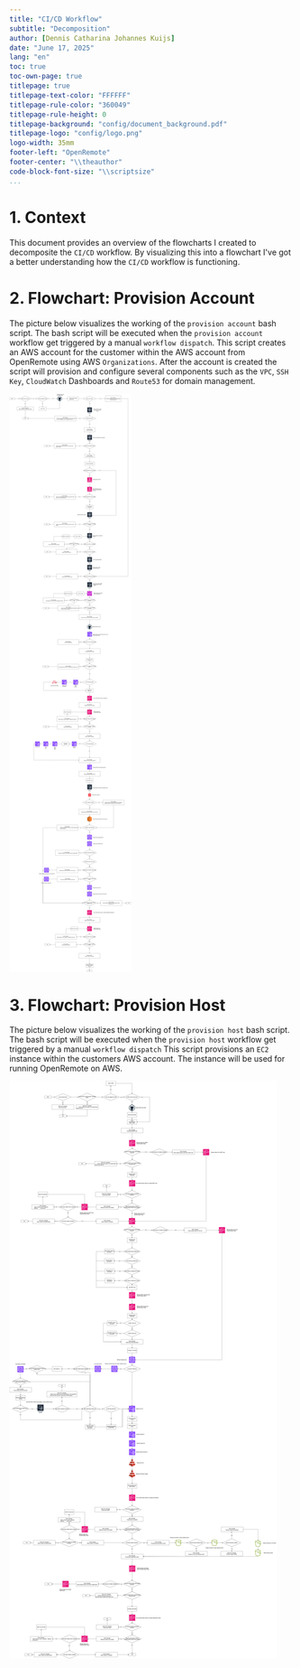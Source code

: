 ```yaml
---
title: "CI/CD Workflow"
subtitle: "Decomposition"
author: [Dennis Catharina Johannes Kuijs]
date: "June 17, 2025"
lang: "en"
toc: true
toc-own-page: true
titlepage: true
titlepage-text-color: "FFFFFF"
titlepage-rule-color: "360049"
titlepage-rule-height: 0
titlepage-background: "config/document_background.pdf"
titlepage-logo: "config/logo.png"
logo-width: 35mm
footer-left: "OpenRemote"
footer-center: "\\theauthor"
code-block-font-size: "\\scriptsize"
...
```


# 1. Context
This document provides an overview of the flowcharts I created to decomposite the `CI/CD` workflow. By visualizing this into a flowchart I've got a better understanding how the `CI/CD` workflow is functioning.

# 2. Flowchart: Provision Account

The picture below visualizes the working of the `provision account` bash script. The bash script will be executed when the `provision account` workflow get triggered by a manual `workflow dispatch`.
This script creates an AWS account for the customer within the AWS account from OpenRemote using AWS `Organizations`. After the account is created the script will provision and configure several components such as the `VPC`, `SSH Key`, `CloudWatch` Dashboards and `Route53` for domain management.

![Visualizes the working of the Provision Account CI/CD Workflow](../Media/provision_account_script.png)

# 3. Flowchart: Provision Host

The picture below visualizes the working of the `provision host` bash script. The bash script will be executed when the `provision host` workflow get triggered by a manual `workflow dispatch`
This script provisions an `EC2` instance within the customers AWS account. The instance will be used for running OpenRemote on AWS.

![Visualizes the working of the Provision Host CI/CD Workflow](../Media/provision_host_script.png)